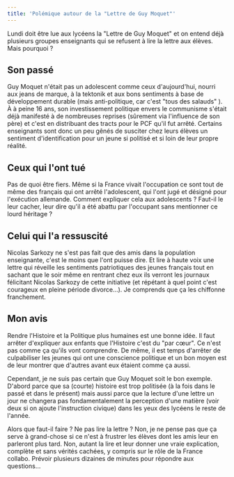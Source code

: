 ```yaml
---
title: 'Polémique autour de la "Lettre de Guy Moquet"'
---
```


Lundi doit être lue aux lycéens la &quot;Lettre de Guy Moquet&quot; et on entend
déjà plusieurs groupes enseignants qui se refusent à lire la lettre aux élèves.
Mais pourquoi ?

## Son passé

Guy Moquet n'était pas un adolescent comme ceux d'aujourd'hui, nourri aux jeans
de marque, à la tektonik et aux bons sentiments à base de développement durable
(mais anti-politique, car c'est &quot;tous des salauds&quot; ). À à peine 16
ans, son investissement politique envers le communisme s'était déjà manifesté à
de nombreuses reprises (s&#xFB;rement via l'influence de son père) et c'est en
distribuant des tracts pour le PCF qu'il fut arrêté. Certains enseignants sont
donc un peu gênés de susciter chez leurs élèves un sentiment d'identification
pour un jeune si politisé et si loin de leur propre réalité.

## Ceux qui l'ont tué

Pas de quoi être fiers. Même si la France vivait l'occupation ce sont tout de
même des français qui ont arrêté l'adolescent, qui l'ont jugé et désigné pour
l'exécution allemande. Comment expliquer cela aux adolescents ? Faut-il le leur
cacher, leur dire qu'il a été abattu par l'occupant sans mentionner ce lourd
héritage ?

## Celui qui l'a ressuscité

Nicolas Sarkozy ne s'est pas fait que des amis dans la population enseignante,
c'est le moins que l'ont puisse dire. Et lire à haute voix une lettre qui
réveille les sentiments patriotiques des jeunes français tout en sachant que le
soir même en rentrant chez eux ils verront les journaux félicitant Nicolas
Sarkozy de cette initiative (et répétant à quel point c'est courageux en pleine
période divorce…). Je comprends que ça les chiffonne franchement.

## Mon avis

Rendre l'Histoire et la Politique plus humaines est une bonne idée. Il faut
arrêter d'expliquer aux enfants que l'Histoire c'est du &quot;par
c&#x153;ur&quot;. Ce n'est pas comme ça qu'ils vont comprendre. De même, il est
temps d'arrêter de culpabiliser les jeunes qui ont une conscience politique et
un bon moyen est de leur montrer que d'autres avant eux étaient comme ça aussi.

Cependant, je ne suis pas certain que Guy Moquet soit le bon exemple. D'abord
parce que sa (courte) histoire est trop politisée (à la fois dans le passé et
dans le présent) mais aussi parce que la lecture d'une lettre un jour ne
changera pas fondamentalement la perception d'une matière (voir deux si on
ajoute l'instruction civique) dans les yeux des lycéens le reste de l'année.

Alors que faut-il faire ? Ne pas lire la lettre ? Non, je ne pense pas que ça
serve à grand-chose si ce n'est à frustrer les élèves dont les amis leur en
parleront plus tard. Non, autant la lire et leur donner une vraie explication,
complète et sans vérités cachées, y compris sur le r&#xF4;le de la France
collabo. Prévoir plusieurs dizaines de minutes pour répondre aux questions…
